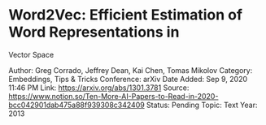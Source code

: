 # Word2Vec: Efficient Estimation of Word Representations in
Vector Space

Author: Greg Corrado, Jeffrey Dean, Kai Chen, Tomas Mikolov
Category: Embeddings, Tips & Tricks
Conference: arXiv
Date Added: Sep 9, 2020 11:46 PM
Link: https://arxiv.org/abs/1301.3781
Source: https://www.notion.so/Ten-More-AI-Papers-to-Read-in-2020-bcc042901dab475a88f939308c342409
Status: Pending
Topic: Text 
Year: 2013